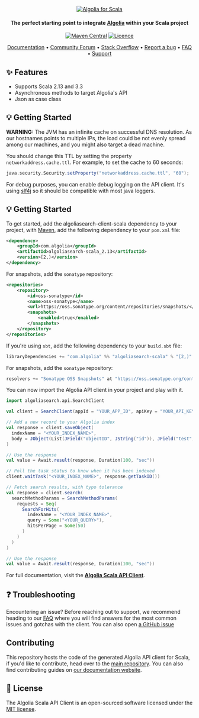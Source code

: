 <p align="center">
  <a href="https://www.algolia.com">
    <img alt="Algolia for Scala" src="https://user-images.githubusercontent.com/22633119/59600520-a8882400-9101-11e9-8034-2bf6d75bf962.png" >
  </a>

<h4 align="center">The perfect starting point to integrate <a href="https://algolia.com" target="_blank">Algolia</a> within your Scala project</h4>

  <p align="center">
      <a href="https://maven-badges.herokuapp.com/maven-central/com.algolia/algoliasearch-scala_2.13/"><img src="https://img.shields.io/maven-central/v/com.algolia/algoliasearch-scala_2.13" alt="Maven Central"></img></a>
      <a href="https://opensource.org/licenses/MIT"><img src="https://img.shields.io/badge/License-MIT-yellow.svg" alt="Licence"></img></a>
  </p>
</p>

<p align="center">
  <a href="https://www.algolia.com/doc/api-client/getting-started/install/scala/" target="_blank">Documentation</a>  •
  <a href="https://discourse.algolia.com" target="_blank">Community Forum</a>  •
  <a href="https://stackoverflow.com/questions/tagged/algolia" target="_blank">Stack Overflow</a>  •
  <a href="https://github.com/algolia/algoliasearch-client-scala/issues" target="_blank">Report a bug</a>  •
  <a href="https://www.algolia.com/doc/api-client/troubleshooting/faq/scala/" target="_blank">FAQ</a>  •
  <a href="https://alg.li/support" target="_blank">Support</a>
</p>

## ✨ Features

* Supports Scala 2.13 and 3.3
* Asynchronous methods to target Algolia's API
* Json as case class

## 💡 Getting Started

**WARNING:**
The JVM has an infinite cache on successful DNS resolution.
As our hostnames points to multiple IPs, the load could be not evenly spread among our machines,
and you might also target a dead machine.

You should change this TTL by setting the property `networkaddress.cache.ttl`.
For example, to set the cache to 60 seconds:

```scala
java.security.Security.setProperty("networkaddress.cache.ttl", "60");
```

For debug purposes, you can enable debug logging on the API client.
It's using [slf4j](https://www.slf4j.org) so it should be compatible with most java loggers.

## 💡 Getting Started

To get started, add the algoliasearch-client-scala dependency to your project, with [Maven](https://maven.apache.org/), add the following dependency to your `pom.xml` file:

```xml
<dependency>
    <groupId>com.algolia</groupId>
    <artifactId>algoliasearch-scala_2.13</artifactId>
    <version>[2,)</version>
</dependency>
```

For snapshots, add the `sonatype` repository:
```xml
<repositories>
    <repository>
        <id>oss-sonatype</id>
        <name>oss-sonatype</name>
        <url>https://oss.sonatype.org/content/repositories/snapshots/</url>
        <snapshots>
            <enabled>true</enabled>
        </snapshots>
    </repository>
</repositories>
```

If you're using `sbt`, add the following dependency to your `build.sbt` file:

```scala
libraryDependencies += "com.algolia" %% "algoliasearch-scala" % "[2,)"
```

For snapshots, add the `sonatype` repository:
```scala
resolvers += "Sonatype OSS Snapshots" at "https://oss.sonatype.org/content/repositories/snapshots"
```

You can now import the Algolia API client in your project and play with it.

```scala
import algoliasearch.api.SearchClient

val client = SearchClient(appId = "YOUR_APP_ID", apiKey = "YOUR_API_KEY")

// Add a new record to your Algolia index
val response = client.saveObject(
  indexName = "<YOUR_INDEX_NAME>",
  body = JObject(List(JField("objectID", JString("id")), JField("test", JString("val"))))
)

// Use the response
val value = Await.result(response, Duration(100, "sec"))

// Poll the task status to know when it has been indexed
client.waitTask("<YOUR_INDEX_NAME>", response.getTaskID())

// Fetch search results, with typo tolerance
val response = client.search(
  searchMethodParams = SearchMethodParams(
    requests = Seq(
      SearchForHits(
        indexName = "<YOUR_INDEX_NAME>",
        query = Some("<YOUR_QUERY>"),
        hitsPerPage = Some(50)
      )
    )
  )
)

// Use the response
val value = Await.result(response, Duration(100, "sec"))
```

For full documentation, visit the **[Algolia Scala API Client](https://www.algolia.com/doc/api-client/getting-started/install/scala/)**.

## ❓ Troubleshooting

Encountering an issue? Before reaching out to support, we recommend heading to our [FAQ](https://www.algolia.com/doc/api-client/troubleshooting/faq/scala/) where you will find answers for the most common issues and gotchas with the client. You can also open [a GitHub issue](https://github.com/algolia/api-clients-automation/issues/new?assignees=&labels=&projects=&template=Bug_report.md)

## Contributing

This repository hosts the code of the generated Algolia API client for Scala, if you'd like to contribute, head over to the [main repository](https://github.com/algolia/api-clients-automation). You can also find contributing guides on [our documentation website](https://api-clients-automation.netlify.app/docs/introduction).

## 📄 License

The Algolia Scala API Client is an open-sourced software licensed under the [MIT license](LICENSE).
